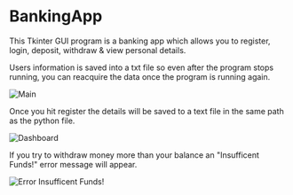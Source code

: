 # BankingApp

This Tkinter GUI program is a banking app which allows you to register, login, deposit, withdraw & view personal details.

Users information is saved into a txt file so even after the program stops running, you can reacquire the data once the program is running again.

![Main](https://user-images.githubusercontent.com/74497475/114275236-abac7c80-9a19-11eb-8726-6ca4fd919d6a.PNG)

Once you hit register the details will be saved to a text file in the same path as the python file. 

![Dashboard](https://user-images.githubusercontent.com/74497475/114275475-794f4f00-9a1a-11eb-9058-df372c95ccfb.PNG)

If you try to withdraw money more than your balance an "Insufficent Funds!" error message will appear.

![Error  Insufficent Funds!](https://user-images.githubusercontent.com/74497475/114275247-b535e480-9a19-11eb-96ab-e0b10b842132.PNG)
